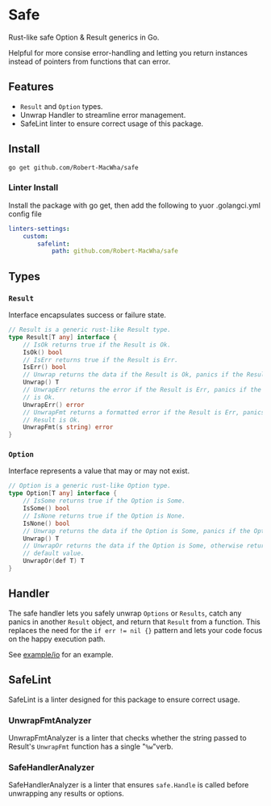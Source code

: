 # Safe

Rust-like safe Option & Result generics in Go.

Helpful for more consise error-handling and letting you return instances instead of pointers from functions that can error.

## Features

-   `Result` and `Option` types.
-   Unwrap Handler to streamline error management.
-   SafeLint linter to ensure correct usage of this package.

## Install

```
go get github.com/Robert-MacWha/safe
```

### Linter Install

Install the package with go get, then add the following to yuor .golangci.yml config file

```yml
linters-settings:
    custom:
        safelint:
            path: github.com/Robert-MacWha/safe
```

## Types

### `Result`

Interface encapsulates success or failure state.

```go
// Result is a generic rust-like Result type.
type Result[T any] interface {
	// IsOk returns true if the Result is Ok.
	IsOk() bool
	// IsErr returns true if the Result is Err.
	IsErr() bool
	// Unwrap returns the data if the Result is Ok, panics if the Result is Err.
	Unwrap() T
	// UnwrapErr returns the error if the Result is Err, panics if the Result
	// is Ok.
	UnwrapErr() error
	// UnwrapFmt returns a formatted error if the Result is Err, panics if the
	// Result is Ok.
	UnwrapFmt(s string) error
}
```

### `Option`

Interface represents a value that may or may not exist.

```go
// Option is a generic rust-like Option type.
type Option[T any] interface {
	// IsSome returns true if the Option is Some.
	IsSome() bool
	// IsNone returns true if the Option is None.
	IsNone() bool
	// Unwrap returns the data if the Option is Some, panics if the Option is None.
	Unwrap() T
	// UnwrapOr returns the data if the Option is Some, otherwise returns the
	// default value.
	UnwrapOr(def T) T
}
```

## Handler

The safe handler lets you safely unwrap `Options` or `Results`, catch any panics in another `Result` object, and return that `Result` from a function. This replaces the need for the `if err != nil {}` pattern and lets your code focus on the happy execution path.

See [example/io](./example/io/main.go) for an example.

## SafeLint

SafeLint is a linter designed for this package to ensure correct usage.

### UnwrapFmtAnalyzer

UnwrapFmtAnalyzer is a linter that checks whether the string passed to Result's `UnwrapFmt` function has a single "`%w`"verb.

### SafeHandlerAnalyzer

SafeHandlerAnalyzer is a linter that ensures `safe.Handle` is called before unwrapping any results or options.
